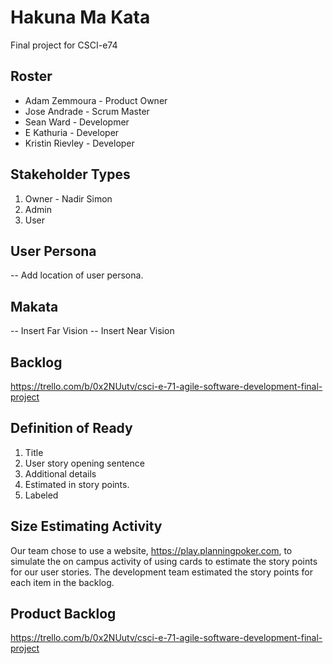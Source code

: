 # Hakuna Ma Kata
Final project for CSCI-e74


## Roster
* Adam Zemmoura - Product Owner
* Jose Andrade - Scrum Master
* Sean Ward - Developmer
* E Kathuria - Developer
* Kristin Rievley - Developer

## Stakeholder Types
1. Owner - Nadir Simon
2. Admin
3. User

## User Persona
-- Add location of user persona.

## Makata
-- Insert Far Vision
-- Insert Near Vision

## Backlog
https://trello.com/b/0x2NUutv/csci-e-71-agile-software-development-final-project

## Definition of Ready
1. Title
2. User story opening sentence
3. Additional details
4. Estimated in story points.
5. Labeled

## Size Estimating Activity
Our team chose to use a website, https://play.planningpoker.com, to simulate the on campus
activity of using cards to estimate the story points for our user stories. The development team
estimated the story points for each item in the backlog.

## Product Backlog
https://trello.com/b/0x2NUutv/csci-e-71-agile-software-development-final-project

